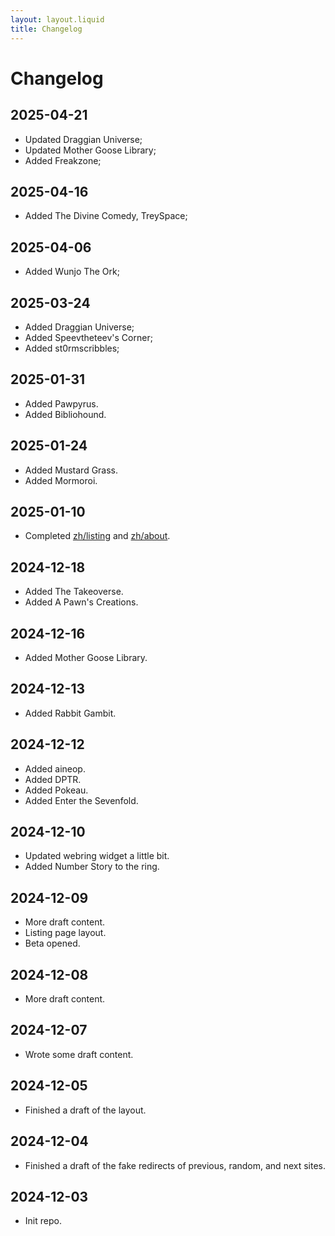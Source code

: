 ```yaml
---
layout: layout.liquid
title: Changelog
---
```


# Changelog

## 2025-04-21

- Updated Draggian Universe;
- Updated Mother Goose Library;
- Added Freakzone;

## 2025-04-16

- Added The Divine Comedy, TreySpace;

## 2025-04-06

- Added Wunjo The Ork;

## 2025-03-24

- Added Draggian Universe;
- Added Speevtheteev's Corner;
- Added st0rmscribbles;

## 2025-01-31

- Added Pawpyrus.
- Added Bibliohound.

## 2025-01-24

- Added Mustard Grass.
- Added Mormoroi.

## 2025-01-10

- Completed [zh/listing](/zh/listing/) and [zh/about](/zh/about/).

## 2024-12-18

- Added The Takeoverse.
- Added A Pawn's Creations.

## 2024-12-16

- Added Mother Goose Library.

## 2024-12-13

- Added Rabbit Gambit.

## 2024-12-12

- Added aineop.
- Added DPTR.
- Added Pokeau.
- Added Enter the Sevenfold.

## 2024-12-10

- Updated webring widget a little bit.
- Added Number Story to the ring.

## 2024-12-09

- More draft content.
- Listing page layout.
- Beta opened.

## 2024-12-08

- More draft content.

## 2024-12-07

- Wrote some draft content.

## 2024-12-05

- Finished a draft of the layout.

## 2024-12-04

- Finished a draft of the fake redirects of previous, random, and next sites.

## 2024-12-03

- Init repo.
